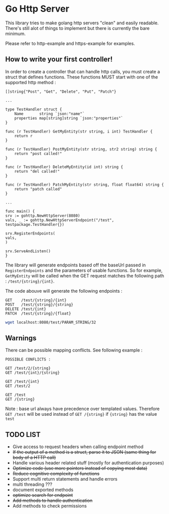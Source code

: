 # Go Http Server
This library tries to make golang http servers
"clean" and easily readable. There's still alot of
things to implement but there is currently the bare minimum.

Please refer to http-example and https-example for examples.

## How to write your first controller!
In order to create a controller that can handle http calls,
you must create a struct that defines functions.
These functions MUST start with one of the supported http method :
```golang
[]string{"Post", "Get", "Delete", "Put", "Patch"}

...

type TestHandler struct {
	Name       string `json:"name"`
	properties map[string]string `json:"properties"`
}

func (r TestHandler) GetMyEntity(str string, i int) TestHandler {
    return r
}

func (r TestHandler) PostMyEntity(str string, str2 string) string {
    return "post called!"
}

func (r TestHandler) DeleteMyEntity(id int) string {
    return "del called!"
}

func (r TestHandler) PatchMyEntity(str string, float float64) string {
    return "patch called"
}

...

func main() {
srv := gohttp.NewHttpServer(8080)
vals, _ := gohttp.NewHttpServerEndpoint("/test", testpackage.TestHandler{})

srv.RegisterEndpoints(
vals,
)

srv.ServeAndListen()
}

```
The library will generate endpoints based off the baseUrl passed in `RegisterEndpoints`
and the parameters of usable functions. So for example, `GetMyEntity` will be called
when the GET request matches the following path : `/test/{string}/{int}`.

The code abouve will generate the following endpoints :
```
GET    /test/{string}/{int}
POST   /test/{string}/{string}
DELETE /test/{int}
PATCH  /test/{string}/{float}
```

```bash
wget localhost:8080/test/PARAM_STRING/32
```

## Warnings
There can be possible mapping conflicts.
See following example :
```
POSSIBLE CONFLICTS :

GET /test/2/{string}
GET /test/{int}/{string}

GET /test/{int}
GET /test/2

GET /test
GET /{string}
```

Note : base url always have precedence over templated values.
Therefore `GET /test` will be used instead of `GET /{string}`
if `{string}` has the value `test`

## TODO LIST
- Give access to request headers when calling endpoint method
- ~~If the output of a method is a struct, parse it to JSON (same thing for body of a HTTP call)~~
- Handle various header related stuff (mostly for authentication purposes)
- ~~Optimize code (use more pointers instead of copying most data)~~
- ~~Reduce cognitive complexity of functions~~
- Support multi return statements and handle errors
- multi threading ???
- document exported methods
- ~~optimize search for endpoint~~
- ~~Add methods to handle authentication~~
- Add methods to check permissions